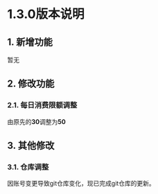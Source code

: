 
# 1.3.0版本说明
## 1. 新增功能
暂无
## 2. 修改功能
### 2.1. 每日消费限额调整
由原先的**30**调整为**50**
## 3. 其他修改
### 3.1. 仓库调整
因账号变更导致git仓库变化，现已完成git仓库的更新。
